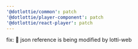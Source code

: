 ```yaml
---
'@dotlottie/common': patch
'@dotlottie/player-component': patch
'@dotlottie/react-player': patch
---
```


fix: 🐛 json reference is being modified by lotti-web
